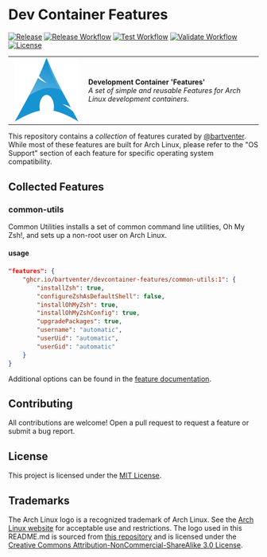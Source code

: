 # Dev Container Features

[![Release](https://img.shields.io/github/release/bartventer/devcontainer-features.svg)](https://github.com/bartventer/devcontainer-features/releases/latest)
[![Release Workflow](https://github.com/bartventer/devcontainer-features/actions/workflows/release.yaml/badge.svg)](https://github.com/bartventer/devcontainer-features/actions/workflows/release.yaml)
[![Test Workflow](https://github.com/bartventer/devcontainer-features/actions/workflows/test.yaml/badge.svg)](https://github.com/bartventer/devcontainer-features/actions/workflows/test.yaml)
[![Validate Workflow](https://github.com/bartventer/devcontainer-features/actions/workflows/validate.yml/badge.svg)](https://github.com/bartventer/devcontainer-features/actions/workflows/validate.yml)
[![License](https://img.shields.io/github/license/bartventer/devcontainer-features.svg)](LICENSE)

<table style="width: 100%; border-style: none;">
    <tr>
        <td style="width: 140px; text-align: center;">
            <a href="https://github.com/JotaRandom/archlinux-artwork">
                <img width="128px" src="https://raw.githubusercontent.com/JotaRandom/archlinux-artwork/a9029989166ef42e10251f9d0f0fd09e60be2f31/icons/archlinux-icon-crystal-256.svg" alt="Arch Linux logo"/>
            </a>
        </td>
        <td>
            <strong>Development Container 'Features'</strong><br />
            <i>A set of simple and reusable Features for Arch Linux development containers.</i><br />
        </td>
    </tr>
</table>

This repository contains a _collection_ of features curated by [@bartventer](https://github.com/bartventer). While most of these features are built for Arch Linux, please refer to the "OS Support" section of each feature for specific operating system compatibility.

## Collected Features

### common-utils

Common Utilities installs a set of common command line utilities, Oh My Zsh!, and sets up a non-root user on Arch Linux.

#### usage

```json
"features": {
    "ghcr.io/bartventer/devcontainer-features/common-utils:1": {
        "installZsh": true,
        "configureZshAsDefaultShell": false,
        "installOhMyZsh": true,
        "installOhMyZshConfig": true,
        "upgradePackages": true,
        "username": "automatic",
        "userUid": "automatic",
        "userGid": "automatic"
    }
}
```

Additional options can be found in the [feature documentation](src/common-utils/README.md).

## Contributing

All contributions are welcome! Open a pull request to request a feature or submit a bug report.

## License

This project is licensed under the [MIT License](LICENSE).

## Trademarks

The Arch Linux logo is a recognized trademark of Arch Linux. See the [Arch Linux website](https://archlinux.org/) for acceptable use and restrictions. The logo used in this README.md is sourced from [this repository](https://github.com/JotaRandom/archlinux-artwork) and is licensed under the [Creative Commons Attribution-NonCommercial-ShareAlike 3.0 License](https://creativecommons.org/licenses/by-nc-sa/3.0/).
